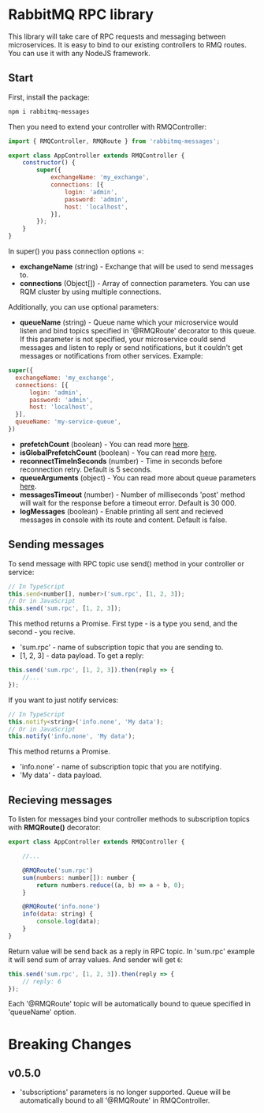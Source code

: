 # RabbitMQ RPC library

This library will take care of RPC requests and messaging between microservices. It is easy to bind to our existing controllers to RMQ routes. You can use it with any NodeJS framework.

## Start
First, install the package:

``` bash
npm i rabbitmq-messages
```

Then you need to extend your controller with RMQController:
``` javascript
import { RMQController, RMQRoute } from 'rabbitmq-messages';

export class AppController extends RMQController {
    constructor() {
        super({
            exchangeName: 'my_exchange',
            connections: [{
                login: 'admin',
                password: 'admin',
                host: 'localhost',
            }],
        });
    }
}
```

In super() you pass connection options =:
- **exchangeName** (string) - Exchange that will be used to send messages to.
- **connections** (Object[]) - Array of connection parameters. You can use RQM cluster by using multiple connections.

Additionally, you can use optional parameters:
- **queueName** (string) - Queue name which your microservice would listen and bind topics specified in '@RMQRoute' decorator to this queue. If this parameter is not specified, your microservice could send messages and listen to reply or send notifications, but it couldn't get messages or notifications from other services.
Example:

``` javascript
super({
  exchangeName: 'my_exchange',
  connections: [{
      login: 'admin',
      password: 'admin',
      host: 'localhost',
  }],
  queueName: 'my-service-queue',
})
```
- **prefetchCount** (boolean) - You can read more [here](https://github.com/postwait/node-amqp).
- **isGlobalPrefetchCount** (boolean) - You can read more [here](https://github.com/postwait/node-amqp).
- **reconnectTimeInSeconds** (number) - Time in seconds before reconnection retry. Default is 5 seconds.
- **queueArguments** (object) - You can read more about queue parameters [here](https://www.rabbitmq.com/parameters.html).
- **messagesTimeout** (number) - Number of milliseconds 'post' method will wait for the response before a timeout error. Default is 30 000.
- **logMessages** (boolean) - Enable printing all sent and recieved messages in console with its route and content. Default is false.

## Sending messages
To send message with RPC topic use send() method in your controller or service:
``` javascript
// In TypeScript
this.send<number[], number>('sum.rpc', [1, 2, 3]);
// Or in JavaScript
this.send('sum.rpc', [1, 2, 3]);
```
This method returns a Promise. First type - is a type you send, and the second - you recive.
- 'sum.rpc' - name of subscription topic that you are sending to.
- [1, 2, 3] - data payload.
To get a reply:
``` javascript
this.send('sum.rpc', [1, 2, 3]).then(reply => {
    //...
});
```
If you want to just notify services:
``` javascript
// In TypeScript
this.notify<string>('info.none', 'My data');
// Or in JavaScript
this.notify('info.none', 'My data');
```
This method returns a Promise.
- 'info.none' - name of subscription topic that you are notifying.
- 'My data' - data payload.

## Recieving messages
To listen for messages bind your controller methods to subscription topics with **RMQRoute()** decorator:
``` javascript
export class AppController extends RMQController {

    //...

    @RMQRoute('sum.rpc')
    sum(numbers: number[]): number {
        return numbers.reduce((a, b) => a + b, 0);
    }

    @RMQRoute('info.none')
    info(data: string) {
        console.log(data);
    }
}
```
Return value will be send back as a reply in RPC topic. In 'sum.rpc' example it will send sum of array values. And sender will get `6`:
``` javascript
this.send('sum.rpc', [1, 2, 3]).then(reply => {
    // reply: 6
});
```
Each '@RMQRoute' topic will be automatically bound to queue specified in 'queueName' option.

# Breaking Changes
## v0.5.0
- 'subscriptions' parameters is no longer supported. Queue will be automatically bound to all '@RMQRoute' in RMQController.